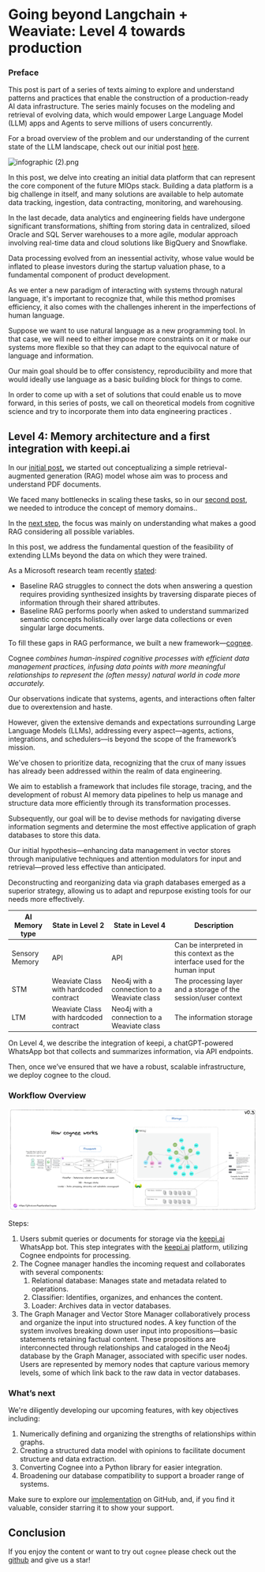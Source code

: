 


# Going beyond Langchain + Weaviate: Level 4 towards production

### **Preface**

This post is part of a series of texts aiming to explore and understand patterns and practices that enable the construction of a production-ready AI data infrastructure. The series mainly focuses on the modeling and retrieval of evolving data, which would empower Large Language Model (LLM) apps and Agents to serve millions of users concurrently.

For a broad overview of the problem and our understanding of the current state of the LLM landscape, check out our initial post [here](https://www.prometh.ai/promethai-memory-blog-post-one).

![infographic (2).png](Topoteretes%20-%20General%20d6a605ab1d8243e489146b82eca935a1/PromethAI%20-%20long-term%20vision%20cf4f1d9b21d04239905d02322f0609c5/Berlin%20meetup%20-%20product%20demo%201283443e7b204c71a3ba8d291cf11f68/Blog%20post%20b6bd59a859fe4b4cb954760c94548ff2/Going%20beyond%20Langchain%20+%20Weaviate%20Level%202%20towards%20%2098ad7b915139478992c4c4386b5e5886/infographic_(2).png)

In this post, we delve into creating an initial data platform that can represent the core component of the future MlOps stack. Building a data platform is a big challenge in itself, and many solutions are available to help automate data tracking, ingestion, data contracting, monitoring, and warehousing.

In the last decade, data analytics and engineering fields have undergone significant transformations, shifting from storing data in centralized, siloed Oracle and SQL Server warehouses to a more agile, modular approach involving real-time data and cloud solutions like BigQuery and Snowflake.

Data processing evolved from an inessential activity, whose value would be inflated to please investors during the startup valuation phase, to a fundamental component of product development.

As we enter a new paradigm of interacting with systems through natural language, it's important to recognize that, while this method promises efficiency, it also comes with the challenges inherent in the imperfections of human language.

Suppose we want to use natural language as a new programming tool. In that case, we will need to either impose more constraints on it or make our systems more flexible so that they can adapt to the equivocal nature of language and information.

Our main goal should be to offer consistency, reproducibility and more that would ideally use language as a basic building block for things to come.

In order to come up with a set of solutions that could enable us to move forward, in this series of posts, we call on theoretical models from cognitive science and try to incorporate them into data engineering practices .

## **Level 4: Memory architecture and a first integration with keepi.ai**

In our [initial post](https://www.notion.so/Going-beyond-Langchain-Weaviate-and-towards-a-production-ready-modern-data-platform-7351d77a1eba40aab4394c24bef3a278?pvs=21)**,** we started out conceptualizing a simple retrieval-augmented generation (RAG) model whose aim was to process and understand PDF documents.

We faced many bottlenecks in scaling these tasks, so in our [second post](https://www.notion.so/Going-beyond-Langchain-Weaviate-Level-2-towards-Production-98ad7b915139478992c4c4386b5e5886?pvs=21), we needed to introduce the concept of memory domains..

In the [next step](https://www.notion.so/Going-beyond-Langchain-Weaviate-Level-3-towards-production-e62946c272bf412584b12fbbf92d35b0?pvs=21), the focus was mainly on understanding what makes a good RAG considering all possible variables.

In this post, we address the fundamental question of the feasibility of extending LLMs beyond the data on which they were trained.

As a Microsoft research team recently [stated](https://www.microsoft.com/en-us/research/blog/graphrag-unlocking-llm-discovery-on-narrative-private-data/):

- Baseline RAG struggles to connect the dots when answering a question requires providing synthesized insights by traversing disparate pieces of information through their shared attributes.
- Baseline RAG performs poorly when asked to understand summarized semantic concepts holistically over large data collections or even singular large documents.

To fill these gaps in RAG performance, we built a new framework—[cognee](https://www.notion.so/Change-button-Submit-appearance-when-clicked-on-www-prometh-ai-13e59427636940598a0fd3938a2d2253?pvs=21).

Cognee *combines human-inspired cognitive processes with efficient data management practices, infusing data points with more meaningful relationships to represent the (often messy) natural world in code more accurately.*

Our observations indicate that systems, agents, and interactions often falter due to overextension and haste.

However, given the extensive demands and expectations surrounding Large Language Models (LLMs), addressing every aspect—agents, actions, integrations, and schedulers—is beyond the scope of the framework’s mission.

We've chosen to prioritize data, recognizing that the crux of many issues has already been addressed within the realm of data engineering.

We aim to establish a framework that includes file storage, tracing, and the development of robust AI memory data pipelines to help us manage and structure data more efficiently through its transformation processes.

Subsequently, our goal will be to devise methods for navigating diverse information segments and determine the most effective application of graph databases to store this data.

Our initial hypothesis—enhancing data management in vector stores through manipulative techniques and attention modulators for input and retrieval—proved less effective than anticipated.

Deconstructing and reorganizing data via graph databases emerged as a superior strategy, allowing us to adapt and repurpose existing tools for our needs more effectively.

| AI Memory type  | State in Level 2 | State in Level 4 | Description |
| --- | --- | --- | --- |
| Sensory Memory | API | API | Can be interpreted in this context as the interface used for the human input  |
| STM | Weaviate Class with hardcoded contract | Neo4j  with a connection to a Weaviate class | The processing layer and a storage of the session/user context |
| LTM | Weaviate Class with hardcoded contract | Neo4j with a connection to a Weaviate class | The information storage |

On Level 4, we describe the integration of keepi, a chatGPT-powered WhatsApp bot that collects and summarizes information, via API endpoints.

Then, once we’ve ensured that we have a robust, scalable infrastructure, we deploy cognee to the cloud.

### **Workflow Overview**

![How_cognee_works.png](Going%20beyond%20Langchain%20+%20Weaviate%20Level%204%20towards%20%20fe90ff40e56e44c4a49f1492d360173c/How_cognee_works.png)

Steps:

1. Users submit queries or documents for storage via the [keepi.ai](http://keepi.ai/) WhatsApp bot. This step integrates with the [keepi.ai](http://keepi.ai/) platform, utilizing Cognee endpoints for processing.
2. The Cognee manager handles the incoming request and collaborates with several components:
    1. Relational database: Manages state and metadata related to operations.
    2. Classifier: Identifies, organizes, and enhances the content.
    3. Loader: Archives data in vector databases.
3. The Graph Manager and Vector Store Manager collaboratively process and organize the input into structured nodes. A key function of the system involves breaking down user input into propositions—basic statements retaining factual content. These propositions are interconnected through relationships and cataloged in the Neo4j database by the Graph Manager, associated with specific user nodes. Users are represented by memory nodes that capture various memory levels, some of which link back to the raw data in vector databases.

### **What’s next**

We're diligently developing our upcoming features, with key objectives including:

1. Numerically defining and organizing the strengths of relationships within graphs.
2. Creating a structured data model with opinions to facilitate document structure and data extraction.
3. Converting Cognee into a Python library for easier integration.
4. Broadening our database compatibility to support a broader range of systems.

Make sure to explore our [implementation](https://github.com/topoteretes/cognee) on GitHub, and, if you find it valuable, consider starring it to show your support.












## Conclusion


If you enjoy the content or want to try out `cognee` please check out the [github](https://github.com/topoteretes/cognee) and give us a star!
